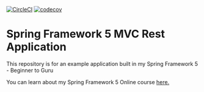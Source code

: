[![CircleCI](https://circleci.com/gh/Shulander/spring5-mvc-rest.svg?style=svg)](https://circleci.com/gh/springframeworkguru/spring5-mvc-rest)
[![codecov](https://codecov.io/gh/Shulander/spring5-mvc-rest/branch/master/graph/badge.svg)](https://codecov.io/gh/Shulander/spring5-mvc-rest)

# Spring Framework 5 MVC Rest Application

This repository is for an example application built in my Spring Framework 5 - Beginner to Guru

You can learn about my Spring Framework 5 Online course [here.](http://courses.springframework.guru/p/spring-framework-5-begginer-to-guru/?product_id=363173)
